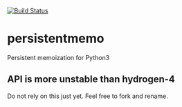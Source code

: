 [![Build Status](https://travis-ci.org/e-c-d/persistentmemo.svg)](https://travis-ci.org/e-c-d/persistentmemo)

# persistentmemo
Persistent memoization for Python3

## API is more unstable than hydrogen-4
Do not rely on this just yet. Feel free to fork and rename.
